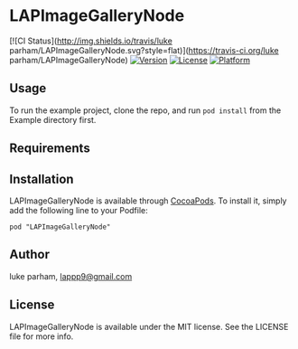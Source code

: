# LAPImageGalleryNode

[![CI Status](http://img.shields.io/travis/luke parham/LAPImageGalleryNode.svg?style=flat)](https://travis-ci.org/luke parham/LAPImageGalleryNode)
[![Version](https://img.shields.io/cocoapods/v/LAPImageGalleryNode.svg?style=flat)](http://cocoadocs.org/docsets/LAPImageGalleryNode)
[![License](https://img.shields.io/cocoapods/l/LAPImageGalleryNode.svg?style=flat)](http://cocoadocs.org/docsets/LAPImageGalleryNode)
[![Platform](https://img.shields.io/cocoapods/p/LAPImageGalleryNode.svg?style=flat)](http://cocoadocs.org/docsets/LAPImageGalleryNode)

## Usage

To run the example project, clone the repo, and run `pod install` from the Example directory first.

## Requirements

## Installation

LAPImageGalleryNode is available through [CocoaPods](http://cocoapods.org). To install
it, simply add the following line to your Podfile:

    pod "LAPImageGalleryNode"

## Author

luke parham, lappp9@gmail.com

## License

LAPImageGalleryNode is available under the MIT license. See the LICENSE file for more info.

